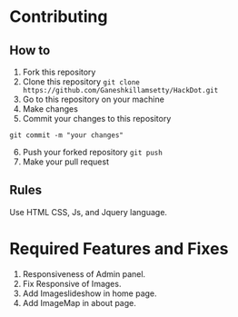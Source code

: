 # Contributing

## How to
1. Fork this repository
2. Clone this repository ```git clone https://github.com/Ganeshkillamsetty/HackDot.git```
3. Go to this repository on your machine
4. Make changes
5. Commit your changes to this repository
```git add .
git commit -m "your changes"
```
6. Push your forked repository ```git push```
7. Make your pull request

## Rules
Use HTML CSS, Js, and Jquery language.

# Required Features and Fixes
1. Responsiveness of Admin panel.
2. Fix Responsive of Images.
3. Add Imageslideshow in home page.
4. Add ImageMap in about page.
